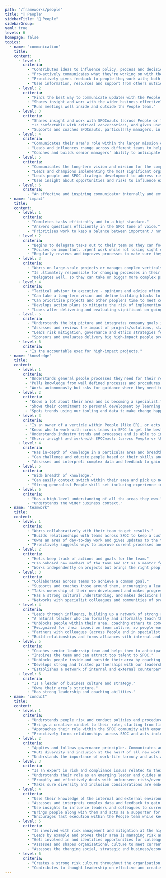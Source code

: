 ```yaml
---
path: "/frameworks/people"
title: "🙂 People"
sidebarTitle: "🙂 People"
sidebarGroup:
yaml: true
levels: 6
homepage: false
topics:
  - name: "communication"
    title:
    content:
      - level: 1
        criteria:
          - "Contributes ideas to influence policy, process and decisions."
          - "Pro-actively communicates what they're working on with their team and stakeholders"
          - "Proactively gives feedback to people they work with; both affirmative and developmental."
          - "Uses information, resources and support from others outside their own immediate team to get results."
      - level: 2
        criteria:
          - "Finds the best way to communicate updates with the People team and wider stakeholders during meetings/committees."
          - "Shares insight and work with the wider business effectively to support SPOC plans and priorities. Can prepare information and present in a way that takes into account the different levels of detail different audiences need."
          - "Runs meetings well inside and outside the People team."
      - level: 3
        criteria:
          - "Shares insight and work with SPOCnauts (across People or their specialist area) to influence the development of SPOC plans and priorities. Understands how to manage stakeholder involvement."
          - "Is comfortable with critical conversations, and gives useful actionable feedback that gets good results."
          - "Supports and coaches SPOCnauts, particularly managers, in understanding and complying with ER policies and practices."
      - level: 4
        criteria:
          - "Communicates their area’s role within the larger mission of the company."
          - "Leads and influences change across different teams to help major initiatives happen."
          - "Coaches and builds senior managers' ability to anticipate and pre-empt organisation issues."
      - level: 5
        criteria:
          - "Communicates the long-term vision and mission for the company and their area."
          - "Leads and champions implementing the most significant organisation change activities."
          - "Leads people and SPOC strategic development to address risks and opportunities for the organisation."
          - "Uses insight about opportunities and risks to influence executive team decisions that affect the long-term reputation, health and growth of the organisation."
      - level: 6
        criteria:
          - "An effective and inspiring communicator internally and externally."
  - name: "impact"
    title:
    content:
      - level: 1
        criteria:
          - "Completes tasks efficiently and to a high standard."
          - "Answers questions efficiently in the SPOC tone of voice."
          - "Prioritises work to keep a balance between important / not important / urgent / not urgent."
      - level: 2
        criteria:
          - "Begins to delegate tasks out to their team so they can focus on more complex projects."
          - "Focuses on important, urgent work while not losing sight of other things."
          - "Regularly reviews and improves processes to make sure they're still working hard for SPOCnauts." 
      - level: 3
        criteria:
          - "Works on large-scale projects or manages complex verticals: changes existing policies, processes and communications to align with company priorities and team goals."
          - "Is ultimately responsible for changing processes in their area."
          - "Delegates well, so they can take on bigger more complex projects, and to help other people develop."
      - level: 4
        criteria:
          - "Tactical advisor to executive - opinions and advice often sought"
          - "Can take a long-term vision and define building blocks to get there."
          - "Can prioritise projects and other people's time to meet company demands while not losing sight of BAU work; making sure the team is working on the things that have the biggest impact."
          - "Develops action plans to mitigate the risk of implementing new people policies and plans."
          - "Looks after delivering and evaluating significant on-going, annual and planned ‘one-off’ people programmes and projects."
      - level: 5
        criteria:
          - "Understands the big picture and integrates company goals into their area."
          - "Assesses and reviews the impact of projects/solutions, staying alert to changes in context, and makes appropriate corrections to strategy and solutions."
          - "Leads risk mitigation, governance and ethics strategies for the People Team."
          - "Sponsors and evaluates delivery big high-impact people programmes and projects across the organisation."
      - level: 6
        criteria:
         - "Is the accountable exec for high-impact projects."
  - name: "knowledge"
    title:
    content:
      - level: 1
        criteria:
         - "Understands general people processes they need for their role and can use people tools."
         - "Pulls knowledge from well defined processes and procedures."
         - "Works autonomously but asks for guidance where they need to. Delivers high quality, accurate work." 
      - level: 2
        criteria:
         - "Knows a lot about their area and is becoming a specialist."
         - "Shows their commitment to personal development by learning more about other areas in the People domain." 
         - "Spots trends using our tooling and data to make change happen."
      - level: 3
        criteria:
         - "Is an owner of a verticle within People (like ER), or acts as a project lead for quarterly goals." 
         - "Knows who to work with across teams in SPOC to get the best results."
         - "Understands industry trends and processes and is able to interpret them to make them effective at SPOC."
         - "Shares insight and work with SPOCnauts (across People or their specialist area) to influence the development of SPOC plans and priorities."
      - level: 4
        criteria:
          - "Has in-depth of knowledge in a particular area and breadth of knowledge across their domain; working towards CIPD Level 7 or equivalent."
          - "Can challenge and educate people based on their skills and experience."
          - "Assesses and interprets complex data and feedback to gain insights about SPOC to anticipate the needs of the org in the future." 
      - level: 5
        criteria:
          - "Wide breadth of knowledge."
          - "Can easily context switch within their area and pick up new concepts; People Operations, Hiring, Reward and Recognition, L&D"
          - "Strong generalist People skill set including experience in creating inspiring cultures, developing talent and quickly scaling up businesses."
      - level: 6
        criteria:
          - "Has a high-level understanding of all the areas they own."
          - "Understands the wider business context."
  - name: "teamwork"
    title:
    content:
      - level: 1
        criteria:
          - "Works collaboratively with their team to get results."
          - "Builds relationships with teams across SPOC to keep a customer focus in all projects and regular work." 
          - "Owns an area of day-to-day work and gives updates to the team and wider business when they need to." 
          - "Proactively suggests ways to improve current processes and works with the team to make it happen. Writes documentation for changes and produces quality how-tos."
      - level: 2
        criteria:
          - "Helps keep track of actions and goals for the team." 
          - "Can onboard new members of the team and act as a mentor for processes and project work." 
          - "Works independently on projects but brings the right people in at the right time." 
      - level: 3
        criteria:
          - "Collaborates across teams to achieve a common goal."
          - "Supports and coaches those around them, encouraging a learning environment where others are inspired and motivated."
          - "Takes ownership of their own development and makes progress on their Personal Development Goals."
          - "Has a strong cultural understanding, and makes decisions based on cultural awareness that compliments legislation and SPOC policy."
          - "Networks with specialist colleagues and communities of practice to understand current trends, thinking and innovations in People and specialist areas."
      - level: 4
        criteria:
          - "Leads through influence, building up a network of strong relationships and presenting their ideas in the right way to lead others in the right direction."
          - "A natural teacher who can formally and informally teach those around them."
          - "Unblocks people within their area, coaching others to come up with answers to problems."
          - "Recognised for their impact on team culture, so people want to work with them."
          - "Partners with colleagues (across People and in specialist areas) and leaders to develop shared insights, priorities and activities as part of SPOC plans and goals."
          - "Build relationships and forms alliances with internal and external specialists and communities to keep ahead of emerging People and specialist trends, ideas and innovations, and to keep ahead of changes."
      - level: 5
        criteria:
          - "Coaches senior leadership team and helps them to anticipate and pre-empt organisation issues."
          - "Inspires the team and can attract top talent to SPOC."
          - "Unblocks people inside and outside their area by coaching others to come up with answers to problems."
          - "Develops strong and trusted partnerships with our leadership team to challenge, guide and advise; holds executives to account for their behaviours and values."
          - "Establishes a network of internal and external counterparts and executive communities of practice to keep ahead of emerging People and specialist trends, ideas and industry/sector insights, locally and internationally."
      - level: 6
        criteria:
          - "Is a leader of business culture and strategy."
          - "Owns their area’s structure."
          - "Has strong leadership and coaching abilities."
  - name: "conduct"
    title:
    content:
      - level: 1
        criteria:
          -	"Understands people risk and conduct policies and procedures and follows them. Leads by example, in line with SPOC culture outlined in our Code of Conduct and other People policies. Identifies risks related to own areas and shares risks with their manager."
          - "Brings a creative mindset to their role, starting from first principles where appropriate."
          - "Approaches their role within the SPOC community with empathy and fairness, understanding that fair does not always mean equal. Treats every SPOCnaut with respect and kindness." 
          - "Proactively forms relationships across SPOC and acts inclusively at all times. Acts as a role model for the People team and offers guidance and support to all SPOCanuts." 
      - level: 2 
        criteria:
          - "Applies and follows governance principles. Communicates and escalates risks related to their own projects and business area. Works with other SPOCnauts to help them analyse and address risks in their area."
          - "Puts diversity and inclusion at the heart of all new work. Has strong relationships with SPOCnauts across the business and proactively welcomes new joiners."
          - "Understands the importance of work-life harmony and acts as a role model for this. Is a driven and committed SPOCnaut, understanding that sprints are neccessary but not a way of life."
      - level: 3 
        criteria:
          - "Is an expert in risk and compliance issues related to their role. Takes ownership for training others in risk & compliance as relevant to their role."
          - "Understands their role as an emerging leader and guides and supports other SPOCnauts."
          - "Promptly and effectively deals with unforeseen risks/events as they arise and proactively shares the learnings. Understands that ambitious teams will fail sometimes, and that's okay."
          - "Makes sure diversity and inclusion considerations are embedded in what the People team does."
      - level: 4
        criteria:
          - "Uses their knowledge of the internal and external environment to develop strategy and internal policy. Applies sophisticated and creative analysis and spots ways to fix things that aren't working."
          - "Assesses and interprets complex data and feedback to gain insights about SPOC, its customers and its broader context. Responds to complex issues by devising smart strategies to mitigate risk."
          - "Use insights to influence leaders and colleagues to current risks or benefits of decisions or actions that affect the long-term reputation and health of SPOC."
          - "Brings people along with them and acts as a supporter for all members of the People team. Understands their responsibility as a leader at SPOC and reflects that responsibility in their behaviour." 
          - "Encourages fast execution within the People team while keeping focus on legal and legislative requirements. Creates momentum and keeps the team motivated and engaged." 
      - level: 5
        criteria:
          - "Is involved with risk management and mitigation at the highest industry level."
          - "Leads by example and proves their area is managing risk and compliance within appetite."
          - "Gets involved in and identifies opportunities for colleagues to participate in advisory, strategic, industry bodies to learn and share best practice in their area of business."
          - "Assesses and shapes organisational culture to meet current and future challenges."
          - "Assesses the changing social, strategic and business/economic environment to gain insights and identify organisational strategic requirements."
      - level: 6
        criteria: 
          - "Creates a strong risk culture throughout the organisation. Owns policies and can prove we're complying with them. Spots ways to manage risk and implements them company wide."
          - "Contributes to thought leadership on effective and creative ways to run an excellent org from a People perspective."
---
```

